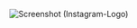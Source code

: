 ![Screenshot (Instagram-Logo)](https://github.com/user-attachments/assets/9b57aa2e-9d65-4561-9429-1e448a1234ef)
